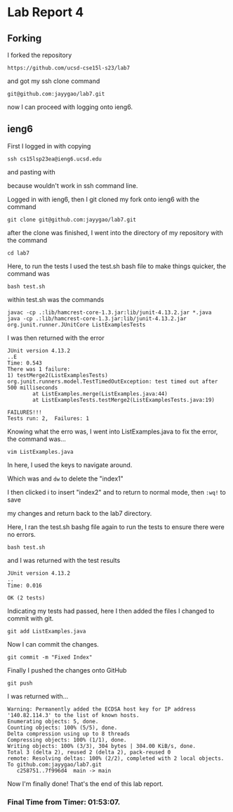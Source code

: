 # Lab Report 4
## Forking
I forked the repository 

```https://github.com/ucsd-cse15l-s23/lab7```

and got my ssh clone command

```git@github.com:jayygao/lab7.git```

now I can proceed with logging onto ieng6.

## ieng6
First I logged in with copying 

```ssh cs15lsp23ea@ieng6.ucsd.edu``` <enter>

and pasting with 

<Ctrl> <Shift> <V> <enter>

because <Ctrl> <V> wouldn't work in ssh command line.

Logged in with ieng6, then I git cloned my fork onto ieng6 with the command

```git clone git@github.com:jayygao/lab7.git``` <enter>

after the clone was finished, I went into the directory of my repository with the command 

```cd lab7``` <enter> 

Here, to run the tests I used the test.sh bash file to make things quicker, the command was

```bash test.sh``` <enter>

within test.sh was the commands 

```
javac -cp .:lib/hamcrest-core-1.3.jar:lib/junit-4.13.2.jar *.java
java -cp .:lib/hamcrest-core-1.3.jar:lib/junit-4.13.2.jar org.junit.runner.JUnitCore ListExamplesTests  
```

I was then returned with the error 

```
JUnit version 4.13.2
..E
Time: 0.543
There was 1 failure:
1) testMerge2(ListExamplesTests)
org.junit.runners.model.TestTimedOutException: test timed out after 500 milliseconds
        at ListExamples.merge(ListExamples.java:44)
        at ListExamplesTests.testMerge2(ListExamplesTests.java:19)

FAILURES!!!
Tests run: 2,  Failures: 1
```

Knowing what the erro was, I went into ListExamples.java to fix the error, the command was...

```vim ListExamples.java``` <enter>

In here, I used the keys <h> <j> <k> <l> to navigate around.

Which was <left> <left> <left> <left> <left> <left> and ```dw``` <enter> to delete the "index1"

I then clicked i to insert "index2" and <esc> to return to normal mode, then ```:wq!``` <enter> to save 

my changes and return back to the lab7 directory.

Here, I ran the test.sh bashg file again to run the tests to ensure there were no errors.

```bash test.sh``` <enter>

and I was returned with the test results

```
JUnit version 4.13.2
..
Time: 0.016

OK (2 tests)
```

Indicating my tests had passed, here I then added the files I changed to commit with git.

```git add ListExamples.java``` <enter>

Now I can commit the changes.

```git commit -m "Fixed Index"``` <enter>

Finally I pushed the changes onto GitHub

```git push``` <enter>

I was returned with...

```
Warning: Permanently added the ECDSA host key for IP address '140.82.114.3' to the list of known hosts.    
Enumerating objects: 5, done.
Counting objects: 100% (5/5), done.
Delta compression using up to 8 threads
Compressing objects: 100% (1/1), done.
Writing objects: 100% (3/3), 304 bytes | 304.00 KiB/s, done.
Total 3 (delta 2), reused 2 (delta 2), pack-reused 0
remote: Resolving deltas: 100% (2/2), completed with 2 local objects.
To github.com:jayygao/lab7.git
   c258751..7f996d4  main -> main
```

Now I'm finally done! That's the end of this lab report.

### Final Time from Timer: 01:53:07.
